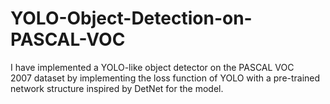# YOLO-Object-Detection-on-PASCAL-VOC

I have implemented a YOLO-like object detector on the PASCAL VOC 2007 dataset by implementing the loss function of YOLO with 
a pre-trained network structure inspired by DetNet for the model.
